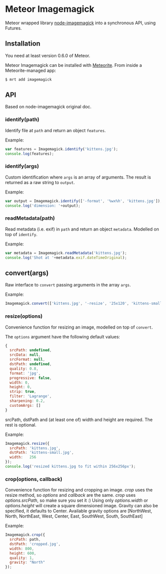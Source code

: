 # Meteor Imagemagick

Meteor wrapped library [node-imagemagick](https://github.com/rsms/node-imagemagick) into a synchronous API, using Futures.

## Installation

You need at least version 0.6.0 of Meteor.

Meteor Imagemagick can be installed with [Meteorite](https://github.com/oortcloud/meteorite/). From inside a Meteorite-managed app:

``` sh
$ mrt add imagemagick
```

## API
Based on node-imagemagick original doc.

### identify(path)

Identify file at `path` and return an object `features`.

Example:

```javascript
var features = Imagemagick.identify('kittens.jpg');
console.log(features);
```

### identify(args)

Custom identification where `args` is an array of arguments. The result is returned as a raw string to `output`.

Example:

```javascript
var output = Imagemagick.identify(['-format', '%wx%h', 'kittens.jpg']);
console.log('dimension: '+output);
```

### readMetadata(path)

Read metadata (i.e. exif) in `path` and return an object `metadata`. Modelled on top of `identify`.

Example:

```javascript
var metadata = Imagemagick.readMetadata('kittens.jpg');
console.log('Shot at '+metadata.exif.dateTimeOriginal);
```

## convert(args)

Raw interface to `convert` passing arguments in the array `args`.

Example:

```javascript
Imagemagick.convert(['kittens.jpg', '-resize', '25x120', 'kittens-small.jpg']);
```

### resize(options)

Convenience function for resizing an image, modelled on top of `convert`.

The `options` argument have the following default values:

```javascript
{
  srcPath: undefined,
  srcData: null,
  srcFormat: null,
  dstPath: undefined,
  quality: 0.8,
  format: 'jpg',
  progressive: false,
  width: 0,
  height: 0,
  strip: true,
  filter: 'Lagrange',
  sharpening: 0.2,
  customArgs: []
}
```

srcPath, dstPath and (at least one of) width and height are required. The rest is optional.

Example:

```javascript
Imagemagick.resize({
  srcPath: 'kittens.jpg',
  dstPath: 'kittens-small.jpg',
  width:   256
});
console.log('resized kittens.jpg to fit within 256x256px');
```

### crop(options, callback) ###
Convenience function for resizing and cropping an image. _crop_ uses the resize method, so _options_ and _callback_ are the same. _crop_ uses _options.srcPath_, so make sure you set it :) Using only _options.width_ or _options.height_ will create a square dimensioned image.  Gravity can also be specified, it defaults to Center.   Available gravity options are [NorthWest, North, NorthEast, West, Center, East, SouthWest, South, SouthEast]

Example:

```javascript
Imagemagick.crop({
  srcPath: path,
  dstPath: 'cropped.jpg',
  width: 800,
  height: 600,
  quality: 1,
  gravity: "North"
});
```